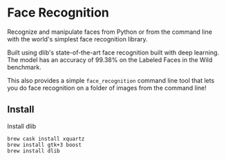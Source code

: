 # Face Recognition

Recognize and manipulate faces from Python or from the command line with the world's simplest face recognition library.

Built using dlib's state-of-the-art face recognition built with deep learning. The model has an accuracy of 99.38% on the Labeled Faces in the Wild benchmark.

This also provides a simple ```face_recognition``` command line tool that lets you do face recognition on a folder of images from the command line!

## Install

Install dlib

```
brew cask install xquartz
brew install gtk+3 boost
brew install dlib
```
